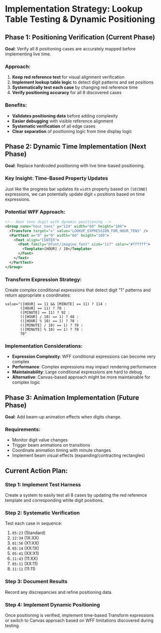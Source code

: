 # Implementation Strategy: Lookup Table Testing & Dynamic Positioning

## Phase 1: Positioning Verification (Current Phase)
**Goal**: Verify all 8 positioning cases are accurately mapped before implementing live time.

### Approach:
1. **Keep red reference text** for visual alignment verification
2. **Implement lookup table logic** to detect digit patterns and set positions
3. **Systematically test each case** by changing red reference time
4. **Verify positioning accuracy** for all 8 discovered cases

### Benefits:
- **Validates positioning data** before adding complexity
- **Easier debugging** with visible reference alignment  
- **Systematic verification** of all edge cases
- **Clear separation** of positioning logic from time display logic

## Phase 2: Dynamic Time Implementation (Next Phase)
**Goal**: Replace hardcoded positioning with live time-based positioning.

### Key Insight: Time-Based Property Updates
Just like the progress bar updates its `width` property based on `[SECOND]` expressions, we can potentially update digit `x` positions based on time expressions.

### Potential WFF Approach:
```xml
<!-- Hour tens digit with dynamic positioning -->
<Group name="hour_tens" y="124" width="60" height="100">
  <Transform target="x" value="LOOKUP_EXPRESSION_FOR_HOUR_TENS" />
  <PartText x="0" y="0" width="60" height="100">
    <Text align="CENTER">
      <Font family="@font/imagine_font" size="117" color="#ffffff">
        <Template>[HOUR] / 10</Template>
      </Font>
    </Text>
  </PartText>
</Group>
```

### Transform Expression Strategy:
Create complex conditional expressions that detect digit "1" patterns and return appropriate x coordinates:

```
value="([HOUR] == 11 && [MINUTE] == 11) ? 114 : 
       ([HOUR] == 11) ? 70 :
       ([MINUTE] == 11) ? 92 :
       (([HOUR] / 10) == 1) ? 48 :
       (([HOUR] % 10) == 1) ? 70 :
       (([MINUTE] / 10) == 1) ? 70 :
       (([MINUTE] % 10) == 1) ? 70 :
       70"
```

### Implementation Considerations:
- **Expression Complexity**: WFF conditional expressions can become very complex
- **Performance**: Complex expressions may impact rendering performance
- **Maintainability**: Large conditional expressions are hard to debug
- **Alternative**: Canvas-based approach might be more maintainable for complex logic

## Phase 3: Animation Implementation (Future Phase)
**Goal**: Add beam-up animation effects when digits change.

### Requirements:
- Monitor digit value changes
- Trigger beam animations on transitions
- Coordinate animation timing with minute changes
- Implement beam visual effects (expanding/contracting rectangles)

## Current Action Plan:

### Step 1: Implement Test Harness
Create a system to easily test all 8 cases by updating the red reference template and corresponding white digit positions.

### Step 2: Systematic Verification
Test each case in sequence:
1. `05:23` (Standard)
2. `12:34` (1X:XX) 
3. `01:56` (X1:XX)
4. `05:14` (XX:1X)
5. `05:41` (XX:X1)
6. `11:43` (11:XX)
7. `05:11` (XX:11)
8. `11:11` (11:11)

### Step 3: Document Results
Record any discrepancies and refine positioning data.

### Step 4: Implement Dynamic Positioning
Once positioning is verified, implement time-based Transform expressions or switch to Canvas approach based on WFF limitations discovered during testing.
